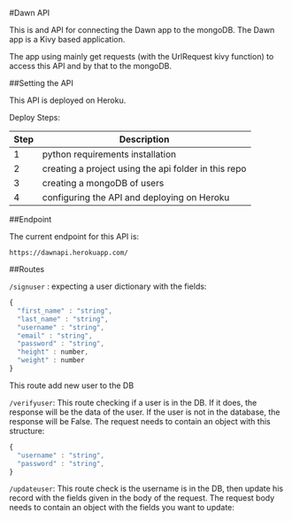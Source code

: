 #Dawn API

This is and API for connecting the Dawn app to the mongoDB. The Dawn app is a Kivy based application.

The app using mainly get requests (with the UrlRequest kivy function) to access this API and by that to the mongoDB.

##Setting the API

This API is deployed on Heroku.

Deploy Steps:

Step | Description
------|------------
1 | python requirements installation 
2 | creating a project using the api folder in this repo
3 | creating a mongoDB of users
4 | configuring the API and deploying on Heroku

##Endpoint

The current endpoint for this API is:

`https://dawnapi.herokuapp.com/`

##Routes

`/signuser` :
expecting a user dictionary with the fields:


```javascript
{
  "first_name" : "string",
  "last_name" : "string",
  "username" : "string",
  "email" : "string",
  "password" : "string",
  "height" : number,
  "weight" : number
}
```

This route add new user to the DB

`/verifyuser`: 
This route checking if a user is in the DB. If it
does, the response will be the data of the user. If the 
user is not in the database, the response will be False.
The request needs to contain an object with this structure:

```javascript
{
  "username" : "string",
  "password" : "string",
}
```

`/updateuser`: 
This route check is the username is in the DB, then update
his record with the fields given in the body of the request.
The request body needs to contain an object with the fields you want to update:


